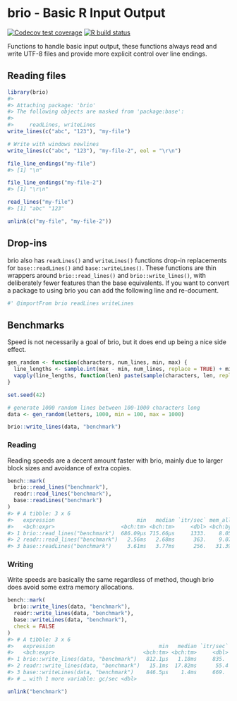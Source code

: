 
<!-- README.md is generated from README.Rmd. Please edit that file -->

# brio - Basic R Input Output

<!-- badges: start -->

[![Codecov test
coverage](https://codecov.io/gh/r-lib/brio/branch/master/graph/badge.svg)](https://codecov.io/gh/r-lib/brio?branch=master)
[![R build
status](https://github.com/r-lib/brio/workflows/R-CMD-check/badge.svg)](https://github.com/r-lib/brio/actions)
<!-- badges: end -->

Functions to handle basic input output, these functions always read and
write UTF-8 files and provide more explicit control over line endings.

## Reading files

``` r
library(brio)
#> 
#> Attaching package: 'brio'
#> The following objects are masked from 'package:base':
#> 
#>     readLines, writeLines
write_lines(c("abc", "123"), "my-file")

# Write with windows newlines
write_lines(c("abc", "123"), "my-file-2", eol = "\r\n")

file_line_endings("my-file")
#> [1] "\n"

file_line_endings("my-file-2")
#> [1] "\r\n"

read_lines("my-file")
#> [1] "abc" "123"

unlink(c("my-file", "my-file-2"))
```

## Drop-ins

brio also has `readLines()` and `writeLines()` functions drop-in
replacements for `base::readLines()` and `base::writeLines()`. These
functions are thin wrappers around `brio::read_lines()` and
`brio::write_lines()`, with deliberately fewer features than the base
equivalents. If you want to convert a package to using brio you can add
the following line and re-document.

``` r
#' @importFrom brio readLines writeLines
```

## Benchmarks

Speed is not necessarily a goal of brio, but it does end up being a nice
side effect.

``` r
gen_random <- function(characters, num_lines, min, max) {
  line_lengths <- sample.int(max - min, num_lines, replace = TRUE) + min
  vapply(line_lengths, function(len) paste(sample(characters, len, replace = TRUE), collapse = ""), character(1))
}

set.seed(42)

# generate 1000 random lines between 100-1000 characters long
data <- gen_random(letters, 1000, min = 100, max = 1000)

brio::write_lines(data, "benchmark")
```

### Reading

Reading speeds are a decent amount faster with brio, mainly due to
larger block sizes and avoidance of extra copies.

``` r
bench::mark(
  brio::read_lines("benchmark"),
  readr::read_lines("benchmark"),
  base::readLines("benchmark")
)
#> # A tibble: 3 x 6
#>   expression                          min   median `itr/sec` mem_alloc `gc/sec`
#>   <bch:expr>                     <bch:tm> <bch:tm>     <dbl> <bch:byt>    <dbl>
#> 1 brio::read_lines("benchmark")  686.09µs 715.66µs     1333.    8.05KB        0
#> 2 readr::read_lines("benchmark")   2.56ms   2.68ms      363.    9.07MB        0
#> 3 base::readLines("benchmark")     3.61ms   3.77ms      256.   31.39KB        0
```

### Writing

Write speeds are basically the same regardless of method, though brio
does avoid some extra memory allocations.

``` r
bench::mark(
  brio::write_lines(data, "benchmark"),
  readr::write_lines(data, "benchmark"),
  base::writeLines(data, "benchmark"),
  check = FALSE
)
#> # A tibble: 3 x 6
#>   expression                                 min   median `itr/sec` mem_alloc
#>   <bch:expr>                            <bch:tm> <bch:tm>     <dbl> <bch:byt>
#> 1 brio::write_lines(data, "benchmark")   812.1µs   1.18ms     835.         0B
#> 2 readr::write_lines(data, "benchmark")   15.1ms  17.82ms      55.4     589KB
#> 3 base::writeLines(data, "benchmark")    846.5µs    1.4ms     669.         0B
#> # … with 1 more variable: gc/sec <dbl>

unlink("benchmark")
```
